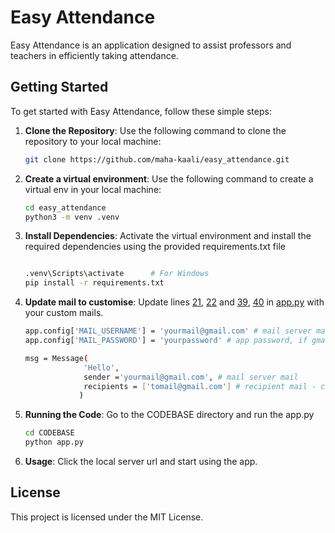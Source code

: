 # Easy Attendance

Easy Attendance is an application designed to assist professors and teachers in efficiently taking attendance.

## Getting Started

To get started with Easy Attendance, follow these simple steps:

1. **Clone the Repository**: Use the following command to clone the repository to your local machine:
   ```bash
   git clone https://github.com/maha-kaali/easy_attendance.git

2. **Create a virtual environment**: Use the following command to create a virtual env in your local machine:
   ```bash
   cd easy_attendance
   python3 -m venv .venv

3. **Install Dependencies**: Activate the virtual environment and install the required dependencies using the provided requirements.txt file
   ```bash
   
   .venv\Scripts\activate      # For Windows
   pip install -r requirements.txt

4. **Update mail to customise**: Update lines [21](CODEBASE/app.py#L21), [22](CODEBASE/app.py#L22) and [39](CODEBASE/app.py#L39), [40](CODEBASE/app.py#L40) in [app.py](CODEBASE/app.py) with your custom mails.
   ```bash
   app.config['MAIL_USERNAME'] = 'yourmail@gmail.com' # mail server mail
   app.config['MAIL_PASSWORD'] = 'yourpassword' # app password, if gmail

   ```
   ```bash
   msg = Message( 
                'Hello', 
                sender ='yourmail@gmail.com', # mail server mail
                recipients = ['tomail@gmail.com'] # recipient mail - can add multiple mail ids in the list
               ) 

6. **Running the Code**: Go to the CODEBASE directory and run the app.py
   ```bash
   cd CODEBASE
   python app.py

7. **Usage**: Click the local server url and start using the app.



## License
This project is licensed under the MIT License.


   


